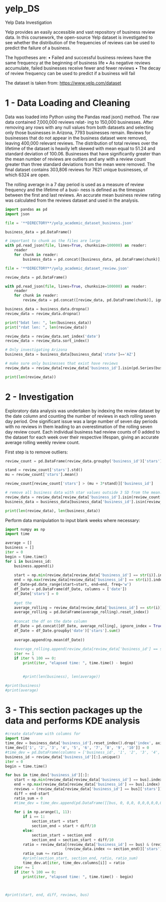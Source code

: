 # yelp_DS
Yelp Data Investigation

Yelp provides an easily accessible and vast repository of business review data. In this coursework, the open-source Yelp dataset is investigated to see whether the distribution of the frequencies of reviews can be used to predict the failure of a business. 

The hypotheses are:
• Failed and successful business reviews have the same frequency at the beginning of business life • As negative reviews accumulate, failed businesses receive fewer and fewer reviews
• The decay of review frequency can be used to predict if a business will fail


The dataset is taken from: https://www.yelp.com/dataset 


# 1 - Data Loading and Cleaning 

Data was loaded into Python using the Pandas read json() method. The raw data contained 7,000,000 reviews relat- ing to 150,000 businesses. After removing any rows with any null values from both datasets and selecting only those businesses in Arizona, 7793 businesses remain. Reviews for businesses that do not appear in the business dataset were removed, leaving 400,000 relevant reviews. The distribution of total reviews over the lifetime of the dataset is heavily left skewed with mean equal to 51.24 and standard deviation of 100.06. Businesses that have significantly greater than the mean number of reviews are outliers and any with a review count greater than three standard deviations from the mean were removed. The final dataset contains 303,806 reviews for 7621 unique businesses, of which 6324 are open.

The rolling average in a 7 day period is used as a measure of review frequency and the lifetime of a busi- ness is defined as the timespan between the first and last reviews. An accurate mean business review rating was calculated from the reviews dataset and used in the analysis.

```python
import pandas as pd
import json

file = '**DIRECTORY**/yelp_academic_dataset_business.json'

business_data = pd.DataFrame()

# important to chunk as the files are large
with pd.read_json(file, lines=True, chunksize=100000) as reader:
    reader
    for chunk in reader:
        business_data = pd.concat([business_data, pd.DataFrame(chunk)], ignore_index = True)

file = '**DIRECTORY**/yelp_academic_dataset_review.json'

review_data = pd.DataFrame()

with pd.read_json(file, lines=True, chunksize=100000) as reader:
    reader
    for chunk in reader:
        review_data = pd.concat([review_data, pd.DataFrame(chunk)], ignore_index = True)

business_data = business_data.dropna()
review_data = review_data.dropna()

print("bdat len: ", len(business_data))
print("rdat len: ", len(review_data))

review_data = review_data.set_index('date')
review_data = review_data.sort_index()

# Only investigating Arizona
business_data = business_data[business_data['state']=='AZ']

# make sure only businesses that exist have reviews
review_data = review_data[review_data['business_id'].isin(pd.Series(business_data['business_id']))]

print(len(review_data))

```

# 2 - Investigation

Exploratory data analysis was undertaken by indexing the review dataset by the date column and counting the number of reviews in each rolling seven day period. One significant issue was a large number of seven day periods with no reviews in them leading to an overestimation of the rolling seven day review count. Each individual business had review counts of 0 added to the dataset for each week over their respective lifespan, giving an accurate average rolling weekly review count.

First step is to remove outliers:
```python
review_count = pd.DataFrame(review_data.groupby('business_id')['stars'].count()).reset_index()

stand = review_count['stars'].std()
mu = review_count['stars'].mean()

review_count[review_count['stars'] > (mu + 3*stand)]['business_id']

# remove all business data with star values outside 3 SD from the mean.
review_data = review_data[review_data['business_id'].isin(review_count[review_count['stars'] <= (mu + 3*stand)]['business_id'])]
business_data = business_data[business_data['business_id'].isin(review_count[review_count['stars'] <= (mu + 3*stand)]['business_id'])]

print(len(review_data), len(business_data))
```

Perform data manipulation to input blank weeks where necessary:
```python
import numpy as np
import time

average = []
business = []
iter = 0
begin = time.time()
for i in business_id:
    business.append(i)
    
    start = np.min(review_data[review_data['business_id'] == str(i)].index)
    end = np.max(review_data[review_data['business_id'] == str(i)].index)
    df_Date=pd.date_range(start=start, end=end, freq='w')
    df_Date = pd.DataFrame(df_Date, columns = ['date'])
    df_Date['stars'] = 0
    
    #get the 
    average_rolling = review_data[review_data['business_id'] == str(i)]['stars'].rolling('7d').count()
    average_rolling = pd.DataFrame(average_rolling).reset_index()
    
    #concat the df on the date column
    df_Date = pd.concat([df_Date, average_rolling], ignore_index = True)
    df_Date = df_Date.groupby('date')['stars'].sum()
    
    average.append(np.mean(df_Date))
    
    #average_rolling.append(review_data[review_data['business_id'] == str(i)]['stars'].rolling('7d').count().mean())
    iter += 1
    if iter % 100 == 0:
        print(iter, "elapsed time: ", time.time() - begin)
    

        #print(len(business), len(average))

#print(business)
#print(average)
```

# 3 - This section packages up the data and performs KDE analysis

```python
#create dataframe with columns for 
import time 
time_dev = business_data['business_id'].reset_index().drop('index', axis = 1)
time_dev[['1', '2', '3', '4', '5', '6', '7', '8', '9', '10']] = 0
#time_dev = pd.DataFrame(columns = ['business_id', '1', '2', '3', '4', '5', '6', '7', '8', '9', '10', 'total'], index = None)
business_id = review_data['business_id'][:].unique()
iter = 0
begin = time.time()

for bus in time_dev['business_id'][:]:
    start = np.min(review_data[review_data['business_id'] == bus].index)
    end = np.max(review_data[review_data['business_id'] == bus].index)
    reviews = (review_data[review_data['business_id'] == bus]['stars']).count()
    diff = end-start
    ratio_sum = 0
    #time_dev = time_dev.append(pd.DataFrame([[bus, 0, 0,0, 0,0,0,0,0,0,0,0,0]]))
    
    for i in np.arange(1, 11):
        if i == 1:
            section_start = start
            section_end = start + diff/10
        else:
            section_start = section_end
            section_end = section_start + diff/10
        ratio = review_data[(review_data['business_id'] == bus) & (review_data.index >= section_start) & 
                           (review_data.index <= section_end)]['stars'].count() / reviews
        ratio_sum += ratio
        #print(section_start, section_end, ratio, ratio_sum)
        time_dev.at[iter, time_dev.columns[i]] = ratio
    iter += 1
    if iter % 100 == 0:
        print(iter, "elapsed time: ", time.time() - begin)

        
        
#print(start, end, diff, reviews, bus)
```
